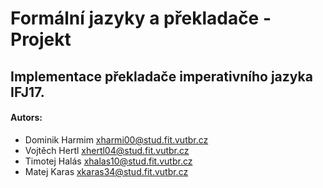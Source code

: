 # Formální jazyky a překladače - Projekt
## Implementace překladače imperativního jazyka IFJ17.

#### Autors: 
- Dominik Harmim <xharmi00@stud.fit.vutbr.cz>
- Vojtěch Hertl <xhertl04@stud.fit.vutbr.cz>
- Timotej Halás <xhalas10@stud.fit.vutbr.cz>
- Matej Karas <xkaras34@stud.fit.vutbr.cz>
